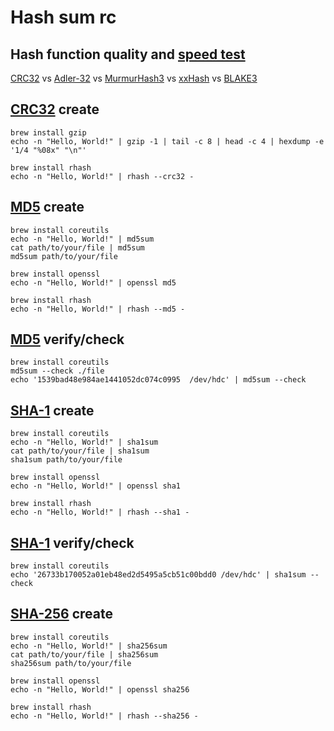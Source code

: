 # Hash sum rc

## Hash function quality and [speed test][]

[CRC32][] vs [Adler-32][] vs [MurmurHash3][] vs [xxHash][] vs [BLAKE3][]

[adler-32]: https://github.com/madler/zlib
[blake3]: https://github.com/blake3-team/blake3
[crc32]: https://en.wikipedia.org/wiki/Cyclic_redundancy_check
[murmurhash3]: https://github.com/aappleby/smhasher
[speed test]: https://github.com/rurban/smhasher
[xxhash]: https://github.com/cyan4973/xxhash

## [CRC32][] create

    brew install gzip 
    echo -n "Hello, World!" | gzip -1 | tail -c 8 | head -c 4 | hexdump -e '1/4 "%08x" "\n"'

    brew install rhash
    echo -n "Hello, World!" | rhash --crc32 -

## [MD5][] create

    brew install coreutils
    echo -n "Hello, World!" | md5sum
    cat path/to/your/file | md5sum
    md5sum path/to/your/file

    brew install openssl
    echo -n "Hello, World!" | openssl md5

    brew install rhash
    echo -n "Hello, World!" | rhash --md5 -

[md5]: https://en.wikipedia.org/wiki/MD5

## [MD5][] verify/check

    brew install coreutils
    md5sum --check ./file
    echo '1539bad48e984ae1441052dc074c0995  /dev/hdc' | md5sum --check

## [SHA-1][] create

    brew install coreutils
    echo -n "Hello, World!" | sha1sum
    cat path/to/your/file | sha1sum
    sha1sum path/to/your/file

    brew install openssl
    echo -n "Hello, World!" | openssl sha1

    brew install rhash
    echo -n "Hello, World!" | rhash --sha1 -

[sha-1]: https://en.wikipedia.org/wiki/SHA-1

## [SHA-1][] verify/check

    brew install coreutils
    echo '26733b170052a01eb48ed2d5495a5cb51c00bdd0 /dev/hdc' | sha1sum --check

## [SHA-256][] create

    brew install coreutils
    echo -n "Hello, World!" | sha256sum
    cat path/to/your/file | sha256sum
    sha256sum path/to/your/file

    brew install openssl
    echo -n "Hello, World!" | openssl sha256

    brew install rhash
    echo -n "Hello, World!" | rhash --sha256 -

[sha-256]: https://en.wikipedia.org/wiki/SHA-2
